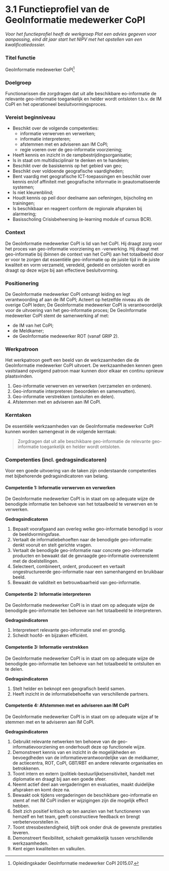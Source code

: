 # 3.1 Functieprofiel van de GeoInformatie medewerker CoPI

_Voor het functieprofiel heeft de werkgroep Plot een advies gegeven voor aanpassing, eind dit jaar start het NIPV met het opstellen van een kwalificatiedossier._

### Titel functie

GeoInformatie medewerker CoPI[^6]

### Doelgroep

Functionarissen die zorgdragen dat uit alle beschikbare eo-informatie de relevante geo-informatie toegankelijk en helder wordt ontsloten t.b.v. de IM CoPI en het operationeel besluitvormingsproces.

### Vereist beginniveau

- Beschikt over de volgende competenties:
  - informatie verwerven en verwerken;
  - informatie interpreteren;
  - afstemmen met en adviseren aan IM CoPI;
  - regie voeren over de geo-informatie voorziening;
- Heeft kennis en inzicht in de rampbestrijdingsorganisatie;
- Is in staat om multidisciplinair te denken en te handelen;
- Beschikt over de basiskennis op het gebied van geo;
- Beschikt over voldoende geografische vaardigheden;
- Bent vaardig met geografische ICT-toepassingen en beschikt over kennis en/of affiniteit met geografische informatie in geautomatiseerde systemen;
- Is niet kleurenblind;
- Houdt kennis op peil door deelname aan oefeningen, bijscholing en trainingen;
- Is beschikbaar en reageert conform de regionale afspraken bij alarmering;
- Basisscholing Crisisbeheersing (e-learning module of cursus BCR).

### Context

De GeoInformatie medewerker CoPI is lid van het CoPI. Hij draagt zorg voor het proces van geo-informatie voorziening en -verwerking. Hij draagt met geo-informatie bij (binnen de context van het CoPI) aan het totaalbeeld door er voor te zorgen dat essentiële geo-informatie op de juiste tijd in de juiste kwaliteit en vorm verzameld, veredeld, gedeeld en ontsloten wordt en draagt op deze wijze bij aan effectieve besluitvorming.

### Positionering

De GeoInformatie medewerker CoPI ontvangt leiding en legt verantwoording af aan de IM CoPI; Acteert op hetzelfde niveau als de overige CoPI leden; De GeoInformatie medewerker CoPI is verantwoordelijk voor de uitvoering van het geo-informatie proces; De GeoInformatie medewerker CoPI stemt de samenwerking af met:

- de IM van het CoPI;
- de Meldkamer;
- de GeoInformatie medewerker ROT (vanaf GRIP 2).

### Werkpatroon

Het werkpatroon geeft een beeld van de werkzaamheden die de GeoInformatie medewerker CoPI uitvoert. De werkzaamheden kennen geen vaststaand opvolgend patroon maar kunnen door elkaar en continu opnieuw plaatsvinden.
1. Geo-informatie verwerven en verwerken (verzamelen en ordenen).
2. Geo-informatie interpreteren (beoordelen en samenvatten).
3. Geo-informatie verstrekken (ontsluiten en delen).
4. Afstemmen met en adviseren aan IM CoPI.

### Kerntaken

De essentiële werkzaamheden van de GeoInformatie medewerker CoPI kunnen worden samengevat in de volgende kerntaak:
> Zorgdragen dat uit alle beschikbare geo-informatie de relevante geo-informatie toegankelijk en helder wordt ontsloten.

### Competenties (incl. gedragsindicatoren)

Voor een goede uitvoering van de taken zijn onderstaande competenties met
bijbehorende gedragsindicatoren van belang.

#### Competentie 1: Informatie verwerven en verwerken

De GeoInformatie medewerker CoPI is in staat om op adequate wijze de benodigde
informatie ten behoeve van het totaalbeeld te verwerven en te verwerken.

**Gedragsindicatoren**

1. Bepaalt voorafgaand aan overleg welke geo-informatie benodigd is voor de beeldvormingsfase.
2. Vertaalt de informatiebehoeften naar de benodigde geo-informatie: denkt vooruit en stelt gerichte vragen.
3. Vertaalt de benodigde geo-informatie naar concrete geo-informatie producten en bewaakt dat de gevraagde geo-informatie overeenstemt met de doelstellingen.
4. Selecteert, combineert, ordent, produceert en vertaalt  ongestructureerde geo-informatie naar een samenhangend en bruikbaar beeld.
5. Bewaakt de validiteit en betrouwbaarheid van geo-informatie.

#### Competentie 2: Informatie interpreteren
De GeoInformatie medewerker CoPI is in staat om op adequate wijze de benodigde
geo-informatie ten behoeve van het totaalbeeld te interpreteren.

**Gedragsindicatoren**
1. Interpreteert relevante geo-informatie snel en grondig.
2. Scheidt hoofd- en bijzaken efficiënt.

#### Competentie 3: Informatie verstrekken

De GeoInformatie medewerker CoPI is in staat om op adequate wijze de benodigde
geo-informatie ten behoeve van het totaalbeeld te ontsluiten en te delen.

**Gedragsindicatoren**

1. Stelt helder en beknopt een geografisch beeld samen.
2. Heeft inzicht in de informatiebehoefte van verschillende partners.

#### Competentie 4: Afstemmen met en adviseren aan IM CoPI

De GeoInformatie medewerker CoPI is in staat om op adequate wijze af te stemmen met
en te adviseren aan IM CoPI.

**Gedragsindicatoren**

1. Gebruikt relevante netwerken ten behoeve van de geo-informatievoorziening en onderhoudt deze op functionele wijze.
2. Demonstreert kennis van en inzicht in de mogelijkheden en bevoegdheden van de informatieverantwoordelijke van de meldkamer, de actiecentra, ROT, CoPI, GBT/RBT en andere relevante organisaties en betrokkenen.
3. Toont intern en extern (politiek-bestuurlijke)sensitiviteit, handelt met diplomatie en draagt bij aan een goede sfeer.
4. Neemt actief deel aan vergaderingen en evaluaties, maakt duidelijke afspraken en komt deze na.
5. Bewaakt ook tijdens vergaderingen de beschikbare geo-informatie en stemt af met IM CoPI indien er wijzigingen zijn die mogelijk effect hebben.
6. Stelt zich positief kritisch op ten aanzien van het functioneren van hemzelf en het team, geeft constructieve feedback en brengt verbetervoorstellen in.
7. Toont stressbestendigheid, blijft ook onder druk de gewenste prestaties leveren.
8. Demonstreert flexibiliteit, schakelt gemakkelijk tussen verschillende werkzaamheden.
9. Kent eigen kwaliteiten en valkuilen.

[^6]: Opleidingskader GeoInformatie medewerker CoPI 2015.07.
